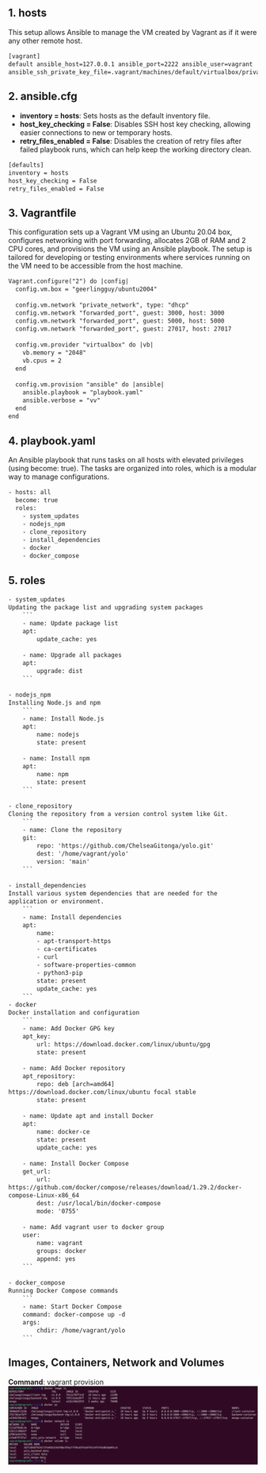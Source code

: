 ## 1. hosts
This setup allows Ansible to manage the VM created by Vagrant as if it were any other remote host.
```
[vagrant]
default ansible_host=127.0.0.1 ansible_port=2222 ansible_user=vagrant ansible_ssh_private_key_file=.vagrant/machines/default/virtualbox/private_key
```

## 2. ansible.cfg
- **inventory = hosts**: Sets hosts as the default inventory file.
- **host_key_checking = False**: Disables SSH host key checking, allowing easier connections to new or temporary hosts.
- **retry_files_enabled = False**: Disables the creation of retry files after failed playbook runs, which can help keep the working directory clean.
```
[defaults]
inventory = hosts
host_key_checking = False
retry_files_enabled = False
```

## 3. Vagrantfile
This configuration sets up a Vagrant VM using an Ubuntu 20.04 box, configures networking with port forwarding, allocates 2GB of RAM and 2 CPU cores, and provisions the VM using an Ansible playbook. The setup is tailored for developing or testing environments where services running on the VM need to be accessible from the host machine.
```
Vagrant.configure("2") do |config|
  config.vm.box = "geerlingguy/ubuntu2004"
  
  config.vm.network "private_network", type: "dhcp"
  config.vm.network "forwarded_port", guest: 3000, host: 3000
  config.vm.network "forwarded_port", guest: 5000, host: 5000
  config.vm.network "forwarded_port", guest: 27017, host: 27017

  config.vm.provider "virtualbox" do |vb|
    vb.memory = "2048"
    vb.cpus = 2
  end

  config.vm.provision "ansible" do |ansible|
    ansible.playbook = "playbook.yaml"
    ansible.verbose = "vv"
  end
end
```

## 4. playbook.yaml
An Ansible playbook that runs tasks on all hosts with elevated privileges (using become: true). The tasks are organized into roles, which is a modular way to manage configurations.
```
- hosts: all
  become: true
  roles:
    - system_updates
    - nodejs_npm
    - clone_repository
    - install_dependencies
    - docker
    - docker_compose
```

## 5. roles
    - system_updates
    Updating the package list and upgrading system packages
        ```
        - name: Update package list
        apt:
            update_cache: yes

        - name: Upgrade all packages
        apt:
            upgrade: dist
        ```

    - nodejs_npm
    Installing Node.js and npm
        ```    
        - name: Install Node.js
        apt:
            name: nodejs
            state: present

        - name: Install npm
        apt:
            name: npm
            state: present
        ```

    - clone_repository
    Cloning the repository from a version control system like Git.
        ```    
        - name: Clone the repository
        git:
            repo: 'https://github.com/ChelseaGitonga/yolo.git'
            dest: '/home/vagrant/yolo'
            version: 'main'
        ```

    - install_dependencies
    Install various system dependencies that are needed for the application or environment.
        ```
        - name: Install dependencies
        apt:
            name:
            - apt-transport-https
            - ca-certificates
            - curl
            - software-properties-common
            - python3-pip
            state: present
            update_cache: yes
        ```
    - docker
    Docker installation and configuration
        ```    
        - name: Add Docker GPG key
        apt_key:
            url: https://download.docker.com/linux/ubuntu/gpg
            state: present

        - name: Add Docker repository
        apt_repository:
            repo: deb [arch=amd64] https://download.docker.com/linux/ubuntu focal stable
            state: present

        - name: Update apt and install Docker
        apt:
            name: docker-ce
            state: present
            update_cache: yes

        - name: Install Docker Compose
        get_url:
            url: https://github.com/docker/compose/releases/download/1.29.2/docker-compose-Linux-x86_64
            dest: /usr/local/bin/docker-compose
            mode: '0755'

        - name: Add vagrant user to docker group
        user:
            name: vagrant
            groups: docker
            append: yes
        ```

    - docker_compose
    Running Docker Compose commands
        ```
        - name: Start Docker Compose
        command: docker-compose up -d
        args:
            chdir: /home/vagrant/yolo
        ```
## Images, Containers, Network and Volumes
**Command**: vagrant provision
![Evidence](images/evidence.png)